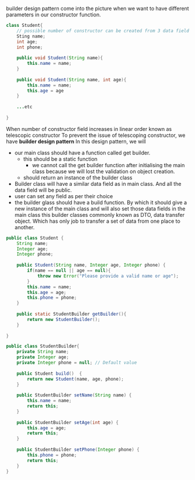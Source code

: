  builder design pattern come into the picture when we want to have different parameters in our constructor function.

```java
class Student{
	// possible number of constructor can be created from 3 data field = 7
	Sting name;
	int age;
	int phone;
	
	public void Student(String name){
		this.name = name;
	}
	
	public void Student(String name, int age){
		this.name = name;
		this.age = age
	}
	
	...etc
	
}
```

When number of constructor field increases in linear order known as telescopic constructor
To prevent the issue of telescoping constructor, we have **builder design pattern**
In this design pattern, we will
- our main class should have a function called get builder.
	- this should be a static function
		- we cannot call the get builder function after initialising the main class because we will lost the validation on object creation.
	- should return an instance of the builder class
- Builder class will have a similar data field as in main class. And all the data field will be public.
- user can set any field as per their choice
- the builder glass should have a build function. By which it should give a new instance of the main class and will also set those data fields in the main class
this builder classes commonly known as DTO, data transfer object. Which has only job to transfer a set of data from one place to another.

```java
public class Student {  
    String name;  
    Integer age;  
    Integer phone;  
  
    public Student(String name, Integer age, Integer phone) {  
        if(name == null || age == null){  
            throw new Error("Please provide a valid name or age");  
        }  
        this.name = name;  
        this.age = age;  
        this.phone = phone;  
    }  
  
    public static StudentBuilder getBuilder(){  
        return new StudentBuilder();  
    }  
  
}

public class StudentBuilder{  
    private String name;  
    private Integer age;  
    private Integer phone = null; // Default value  
  
    public Student build()  {  
        return new Student(name, age, phone);  
    }  
  
    public StudentBuilder setName(String name) {  
        this.name = name;  
        return this;  
    }  
  
    public StudentBuilder setAge(int age) {  
        this.age = age;  
        return this;  
    }  
  
    public StudentBuilder setPhone(Integer phone) {  
        this.phone = phone;  
        return this;  
    }  
}
```